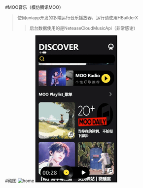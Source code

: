 #MOO音乐（模仿腾讯MOO）
>使用uniapp开发的多端运行音乐播放器，运行请使用HBuilderX
>> 后台数据使用的是NeteaseCloudMusicApi（非常感谢）


#动图
![home](gif/home.gif)
![collect](gif/collect.gif)